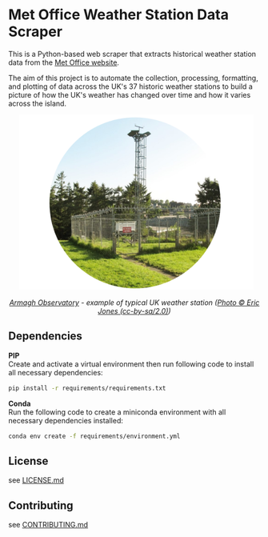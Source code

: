 # Met Office Weather Station Data Scraper
This is a Python-based web scraper that extracts historical weather station data from the [Met Office website](https://www.metoffice.gov.uk/research/climate/maps-and-data/historic-station-data).

The aim of this project is to automate the collection, processing, formatting, and plotting of data across the UK's 37 historic weather stations to build a picture of how the UK's weather has changed over time and how it varies across the island.

<p align = "center">
  <img src = "station_image.png" alt = "image" height = "350">
</p>
<p align="center">
    <i><a href="https://en.wikipedia.org/wiki/Armagh_Observatory">Armagh Observatory</a> - example of typical UK weather station (<a href="https://www.geograph.ie/photo/5000777">Photo © Eric Jones (cc-by-sa/2.0)</a>)</i>
</p>

## Dependencies
**PIP**  
Create and activate a virtual environment then run following code to install all necessary dependencies:
```bash
pip install -r requirements/requirements.txt
```

**Conda**  
Run the following code to create a miniconda environment with all necessary dependencies installed:
```bash
conda env create -f requirements/environment.yml
```

## License
see [LICENSE.md](LICENSE.md)

## Contributing
see [CONTRIBUTING.md](CONTRIBUTING.md)
